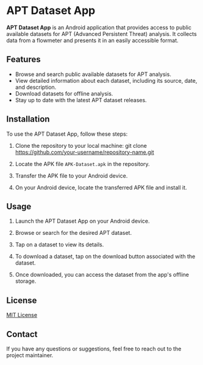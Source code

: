 # APT Dataset App

**APT Dataset App** is an Android application that provides access to public available datasets for APT (Advanced Persistent Threat) analysis. It collects data from a flowmeter and presents it in an easily accessible format.

## Features

- Browse and search public available datasets for APT analysis.
- View detailed information about each dataset, including its source, date, and description.
- Download datasets for offline analysis.
- Stay up to date with the latest APT dataset releases.

## Installation

To use the APT Dataset App, follow these steps:

1. Clone the repository to your local machine: git clone https://github.com/your-username/repository-name.git

2. Locate the APK file `APK-Dataset.apk` in the repository.

3. Transfer the APK file to your Android device.

4. On your Android device, locate the transferred APK file and install it.

## Usage

1. Launch the APT Dataset App on your Android device.

2. Browse or search for the desired APT dataset.

3. Tap on a dataset to view its details.

4. To download a dataset, tap on the download button associated with the dataset.

5. Once downloaded, you can access the dataset from the app's offline storage.

## License

[MIT License](LICENSE)

## Contact

If you have any questions or suggestions, feel free to reach out to the project maintainer.


